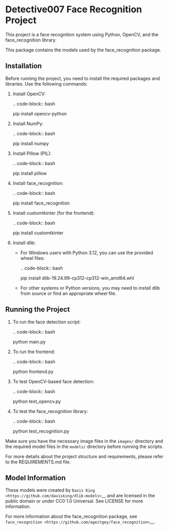 Detective007 Face Recognition Project
=====================================

This project is a face recognition system using Python, OpenCV, and the face_recognition library.

This package contains the models used by the face_recognition package.

Installation
------------

Before running the project, you need to install the required packages and libraries. Use the following commands:

1. Install OpenCV:

   .. code-block:: bash

      pip install opencv-python

2. Install NumPy:

   .. code-block:: bash

      pip install numpy

3. Install Pillow (PIL):

   .. code-block:: bash

      pip install pillow

4. Install face_recognition:

   .. code-block:: bash

      pip install face_recognition

5. Install customtkinter (for the frontend):

   .. code-block:: bash

      pip install customtkinter

6. Install dlib:

   - For Windows users with Python 3.12, you can use the provided wheel files:

     .. code-block:: bash

        pip install dlib-19.24.99-cp312-cp312-win_amd64.whl

   - For other systems or Python versions, you may need to install dlib from source or find an appropriate wheel file.

Running the Project
-------------------

1. To run the face detection script:

   .. code-block:: bash

      python main.py

2. To run the frontend:

   .. code-block:: bash

      python frontend.py

3. To test OpenCV-based face detection:

   .. code-block:: bash

      python test_opencv.py

4. To test the face_recognition library:

   .. code-block:: bash

      python test_recognition.py

Make sure you have the necessary image files in the `images/` directory and the required model files in the `models/` directory before running the scripts.

For more details about the project structure and requirements, please refer to the REQUIREMENTS.md file.

Model Information
-----------------

These models were created by `Davis King <https://github.com/davisking/dlib-models>`__ and are licensed in the public domain
or under CC0 1.0 Universal. See LICENSE for more information.

For more information about the face_recognition package, see `face_recognition <https://github.com/ageitgey/face_recognition>`__.
